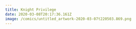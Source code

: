 ```yaml
---
title: Knight Privilege
date: 2020-03-08T20:17:36.161Z
image: /comics/untitled_artwork-2020-03-07t220503.869.png
---
```

